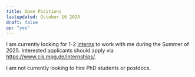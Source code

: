 ```yaml
---
title: Open Positions
lastupdated: October 16 2024
draft: false
op: "yes"
---
```



I am currently looking for 1-2 [interns](../internjourney) to work with me during the Summer of 2025. Interested applicants should apply via https://www.cis.mpg.de/internships/.

<!-- Thank you to everyone who has applied! I have received a lot of applications and a ton of great applicants, and I have now stopped accepting applications. If I seek to hire more interns in the future, I will update my website accordingly. -->

I am not currently looking to hire PhD students or postdocs.